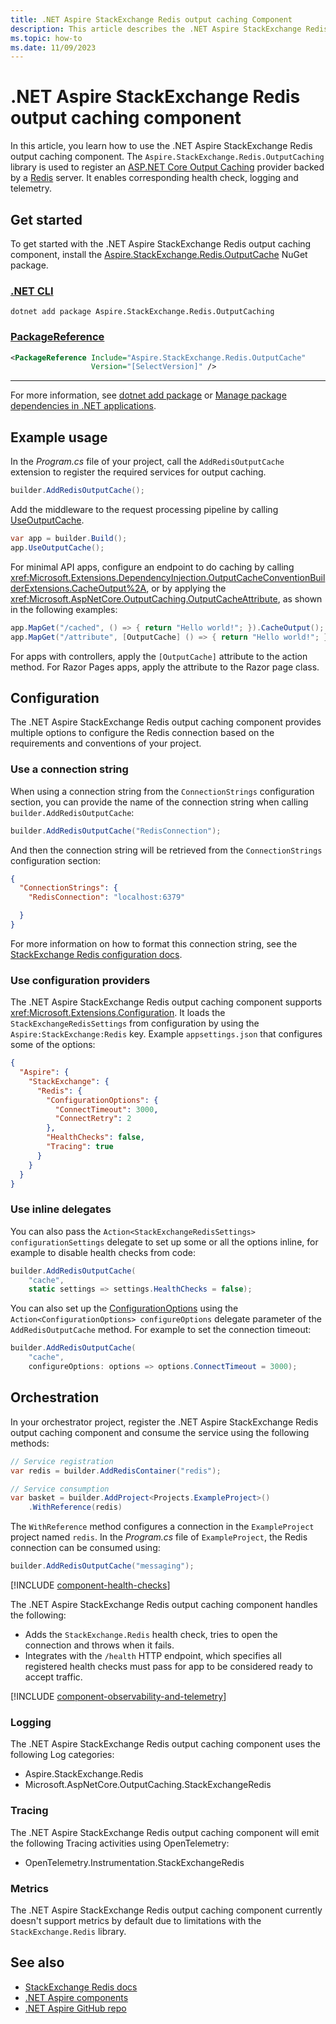 ```yaml
---
title: .NET Aspire StackExchange Redis output caching Component
description: This article describes the .NET Aspire StackExchange Redis output caching component features and capabilities
ms.topic: how-to
ms.date: 11/09/2023
---
```


# .NET Aspire StackExchange Redis output caching component

In this article, you learn how to use the .NET Aspire StackExchange Redis output caching component. The `Aspire.StackExchange.Redis.OutputCaching` library is used to register an [ASP.NET Core Output Caching](/aspnet/core/performance/caching/output) provider backed by a [Redis](https://redis.io/) server. It enables corresponding health check, logging and telemetry.

## Get started

To get started with the .NET Aspire StackExchange Redis output caching component, install the [Aspire.StackExchange.Redis.OutputCache](https://www.nuget.org/packages/Aspire.StackExchange.Redis.OutputCache) NuGet package.

### [.NET CLI](#tab/dotnet-cli)

```dotnetcli
dotnet add package Aspire.StackExchange.Redis.OutputCaching
```

### [PackageReference](#tab/package-reference)

```xml
<PackageReference Include="Aspire.StackExchange.Redis.OutputCache"
                  Version="[SelectVersion]" />
```

---

For more information, see [dotnet add package](../../core/tools/dotnet-add-package.md) or [Manage package dependencies in .NET applications](../../core/tools/dependencies.md).

## Example usage

In the _Program.cs_ file of your project, call the `AddRedisOutputCache` extension to register the required services for output caching.

```csharp
builder.AddRedisOutputCache();
```

Add the middleware to the request processing pipeline by calling [UseOutputCache](/dotnet/api/microsoft.aspnetcore.builder.outputcacheapplicationbuilderextensions.useoutputcache).

```csharp
var app = builder.Build();
app.UseOutputCache();
```

For minimal API apps, configure an endpoint to do caching by calling <xref:Microsoft.Extensions.DependencyInjection.OutputCacheConventionBuilderExtensions.CacheOutput%2A>, or by applying the <xref:Microsoft.AspNetCore.OutputCaching.OutputCacheAttribute>, as shown in the following examples:

```csharp
app.MapGet("/cached", () => { return "Hello world!"; }).CacheOutput();
app.MapGet("/attribute", [OutputCache] () => { return "Hello world!"; });
```

For apps with controllers, apply the `[OutputCache]` attribute to the action method. For Razor Pages apps, apply the attribute to the Razor page class.

## Configuration

The .NET Aspire StackExchange Redis output caching component provides multiple options to configure the Redis connection based on the requirements and conventions of your project.

### Use a connection string

When using a connection string from the `ConnectionStrings` configuration section, you can provide the name of the connection string when calling `builder.AddRedisOutputCache`:

```csharp
builder.AddRedisOutputCache("RedisConnection");
```

And then the connection string will be retrieved from the `ConnectionStrings` configuration section:

```json
{
  "ConnectionStrings": {
    "RedisConnection": "localhost:6379"

  }
}
```

For more information on how to format this connection string, see the [StackExchange Redis configuration docs](https://stackexchange.github.io/StackExchange.Redis/Configuration.html#basic-configuration-strings).

### Use configuration providers

The .NET Aspire StackExchange Redis output caching component supports <xref:Microsoft.Extensions.Configuration>. It loads the `StackExchangeRedisSettings` from configuration by using the `Aspire:StackExchange:Redis` key. Example `appsettings.json` that configures some of the options:

```json
{
  "Aspire": {
    "StackExchange": {
      "Redis": {
        "ConfigurationOptions": {
          "ConnectTimeout": 3000,
          "ConnectRetry": 2
        },
        "HealthChecks": false,
        "Tracing": true
      }
    }
  }
}
```

### Use inline delegates

You can also pass the `Action<StackExchangeRedisSettings> configurationSettings` delegate to set up some or all the options inline, for example to disable health checks from code:

```csharp
builder.AddRedisOutputCache(
    "cache",
    static settings => settings.HealthChecks = false);
```

You can also set up the [ConfigurationOptions](https://stackexchange.github.io/StackExchange.Redis/Configuration.html#configuration-options) using the `Action<ConfigurationOptions> configureOptions` delegate parameter of the `AddRedisOutputCache` method. For example to set the connection timeout:

```csharp
builder.AddRedisOutputCache(
    "cache", 
    configureOptions: options => options.ConnectTimeout = 3000);
```

## Orchestration

In your orchestrator project, register the .NET Aspire StackExchange Redis output caching component and consume the service using the following methods:

```csharp
// Service registration 
var redis = builder.AddRedisContainer("redis");

// Service consumption 
var basket = builder.AddProject<Projects.ExampleProject>()
    .WithReference(redis)
```

The `WithReference` method configures a connection in the `ExampleProject` project named `redis`. In the _Program.cs_ file of `ExampleProject`, the Redis connection can be consumed using:

```csharp
builder.AddRedisOutputCache("messaging");
```

[!INCLUDE [component-health-checks](../includes/component-health-checks.md)]

The .NET Aspire StackExchange Redis output caching component handles the following:

* Adds the `StackExchange.Redis` health check, tries to open the connection and throws when it fails.
* Integrates with the `/health` HTTP endpoint, which specifies all registered health checks must pass for app to be considered ready to accept traffic.

[!INCLUDE [component-observability-and-telemetry](../includes/component-observability-and-telemetry.md)]

### Logging

The .NET Aspire StackExchange Redis output caching component uses the following Log categories:

* Aspire.StackExchange.Redis
* Microsoft.AspNetCore.OutputCaching.StackExchangeRedis

### Tracing

The .NET Aspire StackExchange Redis output caching component will emit the following Tracing activities using OpenTelemetry:

* OpenTelemetry.Instrumentation.StackExchangeRedis

### Metrics

The .NET Aspire StackExchange Redis output caching component currently doesn't support metrics by default due to limitations with the `StackExchange.Redis` library.

## See also

- [StackExchange Redis docs](https://stackexchange.github.io/StackExchange.Redis/)
- [.NET Aspire components](../components-overview.md)
- [.NET Aspire GitHub repo](https://github.com/dotnet/aspire)
